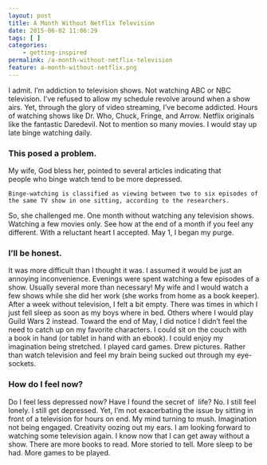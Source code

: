 ```yaml
---
layout: post
title: A Month Without Netflix Television
date: 2015-06-02 11:06:29
tags: [ ]
categories:
    - getting-inspired
permalink: /a-month-without-netflix-television
feature: a-month-without-netflix.png
---
```


I admit. I&#8217;m addiction to television shows. Not watching ABC or NBC television. I&#8217;ve refused to allow my schedule revolve around when a show airs. Yet, through the glory of video streaming, I&#8217;ve become addicted. Hours of watching shows like Dr. Who, Chuck, Fringe, and Arrow. Netflix originals like the fantastic Daredevil. Not to mention so many movies. I would stay up late binge watching daily.

### This posed a problem.

My wife, God bless her, pointed to several articles indicating that people who binge watch tend to be more depressed.



    Binge-watching is classified as viewing between two to six episodes of the same TV show in one sitting, according to the researchers.



So, she challenged me. One month without watching any television shows. Watching a few movies only. See how at the end of a month if you feel any different. With a reluctant heart I accepted. May 1, I began my purge.

### I&#8217;ll be honest.

It was more difficult than I thought it was. I assumed it would be just an annoying inconvenience. Evenings were spent watching a few episodes of a show. Usually several more than necessary! My wife and I would watch a few shows while she did her work (she works from home as a book keeper). After a week without television, I felt a bit empty. There was times in which I just fell sleep as soon as my boys where in bed. Others where I would play Guild Wars 2 instead. Toward the end of May, I did notice I didn&#8217;t feel the need to catch up on my favorite characters. I could sit on the couch with a book in hand (or tablet in hand with an ebook). I could enjoy my imagination being stretched. I played card games. Drew pictures. Rather than watch television and feel my brain being sucked out through my eye-sockets.

### How do I feel now?

Do I feel less depressed now? Have I found the secret of  life? No. I still feel lonely. I still get depressed. Yet, I&#8217;m not exacerbating the issue by sitting in front of a television for hours on end. My mind turning to mush. Imagination not being engaged. Creativity oozing out my ears. I am looking forward to watching some television again. I know now that I can get away without a show. There are more books to read. More storied to tell. More sleep to be had. More games to be played. 
